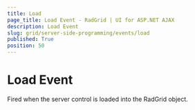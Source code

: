 ```yaml
---
title: Load
page_title: Load Event - RadGrid | UI for ASP.NET AJAX
description: Load Event
slug: grid/server-side-programming/events/load
published: True
position: 50
---
```


# Load Event

Fired when the server control is loaded into the RadGrid object.

